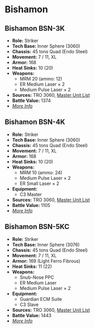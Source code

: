 # Bishamon
## Bishamon BSN-3K
- **Role:** Striker
- **Tech Base:** Inner Sphere (3060)
- **Chassis:** 45 tons Quad (Endo Steel)
- **Movement:** 7 / 11, XL
- **Armor:** 168
- **Heat Sinks:** 10 (20)
- **Weapons:**
  - MRM 20 (ammo: 12)
  - ER Medium Laser × 2
  - Medium Pulse Laser × 2
- **Sources:** TRO 3060, [Master Unit List](http://masterunitlist.info/Unit/Details/332/bishamon-bsn-3k)
- **Battle Value:** 1374
- [*More Info*](bishamon/bishamon_bsn-3k.md)

## Bishamon BSN-4K
- **Role:** Striker
- **Tech Base:** Inner Sphere (3060)
- **Chassis:** 45 tons Quad (Endo Steel)
- **Movement:** 7 / 11, XL
- **Armor:** 168
- **Heat Sinks:** 10 (20)
- **Weapons:**
  - MRM 10 (ammo: 24)
  - Medium Pulse Laser × 2
  - ER Small Laser × 2
- **Equipment:**
  - C3 Master
- **Sources:** TRO 3060, [Master Unit List](http://masterunitlist.info/Unit/Details/333/bishamon-bsn-4k)
- **Battle Value:** 1105
- [*More Info*](bishamon/bishamon_bsn-4k.md)

## Bishamon BSN-5KC
- **Role:** Striker
- **Tech Base:** Inner Sphere (3076)
- **Chassis:** 45 tons Quad (Endo Steel)
- **Movement:** 7 / 11, XL
- **Armor:** 169 (Light Ferro Fibrous)
- **Heat Sinks:** 11 (22)
- **Weapons:**
  - Snub-Nose PPC
  - ER Medium Laser
  - Medium Pulse Laser × 2
- **Equipment:**
  - Guardian ECM Suite
  - C3 Slave
- **Sources:** TRO 3060, [Master Unit List](http://masterunitlist.info/Unit/Details/334/bishamon-bsn-5kc)
- **Battle Value:** 1443
- [*More Info*](bishamon/bishamon_bsn-5kc.md)

